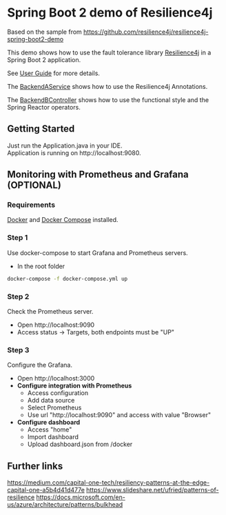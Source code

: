 # Spring Boot 2 demo of Resilience4j

Based on the sample from https://github.com/resilience4j/resilience4j-spring-boot2-demo

This demo shows how to use the fault tolerance library [Resilience4j](https://github.com/resilience4j/resilience4j) in a Spring Boot 2 application.

See [User Guide](https://resilience4j.readme.io/docs/getting-started-3) for more details.

The [BackendAService](https://github.com/resilience4j/resilience4j-spring-boot2-demo/blob/master/src/main/java/io/github/robwin/service/BackendAService.java) shows how to use the Resilience4j Annotations.


The [BackendBController](https://github.com/resilience4j/resilience4j-spring-boot2-demo/blob/master/src/main/java/io/github/robwin/controller/BackendBController.java) shows how to use the functional style and the Spring Reactor operators.


## Getting Started

Just run the Application.java in your IDE.  
Application is running on http://localhost:9080.

## Monitoring with Prometheus and Grafana (OPTIONAL)

### Requirements
[Docker](https://docs.docker.com/install/) and [Docker Compose](https://docs.docker.com/compose/install/) installed.
 
### Step 1
Use docker-compose to start Grafana and Prometheus servers.
- In the root folder
```sh
docker-compose -f docker-compose.yml up
```
### Step 2
Check the Prometheus server.
- Open http://localhost:9090
- Access status -> Targets, both endpoints must be "UP"

### Step 3
Configure the Grafana.
- Open http://localhost:3000
- **Configure integration with Prometheus**
    - Access configuration
    - Add data source
    - Select Prometheus
    - Use url "http://localhost:9090" and access with value "Browser"
- **Configure dashboard**
    - Access "home"
    - Import dashboard
    - Upload dashboard.json from /docker

## Further links
https://medium.com/capital-one-tech/resiliency-patterns-at-the-edge-capital-one-a5b4d41d477e
https://www.slideshare.net/ufried/patterns-of-resilience
https://docs.microsoft.com/en-us/azure/architecture/patterns/bulkhead